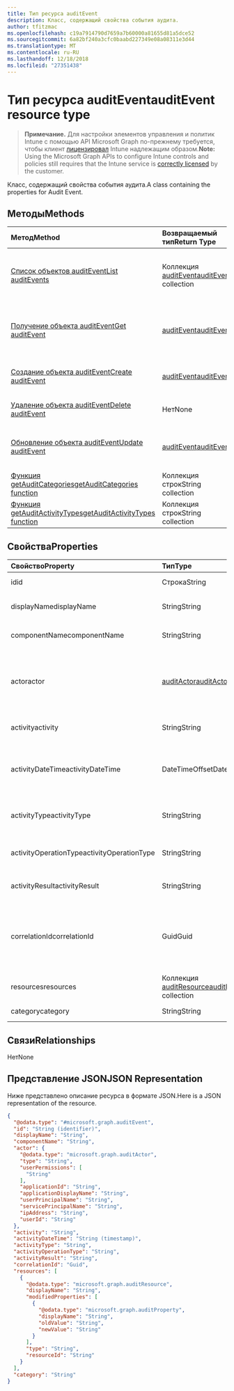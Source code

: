 ```yaml
---
title: Тип ресурса auditEvent
description: Класс, содержащий свойства события аудита.
author: tfitzmac
ms.openlocfilehash: c19a7914790d7659a7b60000a81655d81a5dce52
ms.sourcegitcommit: 6a82bf240a3cfc0baabd227349e08a08311e3d44
ms.translationtype: MT
ms.contentlocale: ru-RU
ms.lasthandoff: 12/18/2018
ms.locfileid: "27351438"
---
```

# <a name="auditevent-resource-type"></a><span data-ttu-id="fa5af-103">Тип ресурса auditEvent</span><span class="sxs-lookup"><span data-stu-id="fa5af-103">auditEvent resource type</span></span>

> <span data-ttu-id="fa5af-104">**Примечание.** Для настройки элементов управления и политик Intune с помощью API Microsoft Graph по-прежнему требуется, чтобы клиент [лицензировал](https://go.microsoft.com/fwlink/?linkid=839381) Intune надлежащим образом.</span><span class="sxs-lookup"><span data-stu-id="fa5af-104">**Note:** Using the Microsoft Graph APIs to configure Intune controls and policies still requires that the Intune service is [correctly licensed](https://go.microsoft.com/fwlink/?linkid=839381) by the customer.</span></span>

<span data-ttu-id="fa5af-105">Класс, содержащий свойства события аудита.</span><span class="sxs-lookup"><span data-stu-id="fa5af-105">A class containing the properties for Audit Event.</span></span>
## <a name="methods"></a><span data-ttu-id="fa5af-106">Методы</span><span class="sxs-lookup"><span data-stu-id="fa5af-106">Methods</span></span>
|<span data-ttu-id="fa5af-107">Метод</span><span class="sxs-lookup"><span data-stu-id="fa5af-107">Method</span></span>|<span data-ttu-id="fa5af-108">Возвращаемый тип</span><span class="sxs-lookup"><span data-stu-id="fa5af-108">Return Type</span></span>|<span data-ttu-id="fa5af-109">Описание</span><span class="sxs-lookup"><span data-stu-id="fa5af-109">Description</span></span>|
|:---|:---|:---|
|[<span data-ttu-id="fa5af-110">Список объектов auditEvent</span><span class="sxs-lookup"><span data-stu-id="fa5af-110">List auditEvents</span></span>](../api/intune-auditing-auditevent-list.md)|<span data-ttu-id="fa5af-111">Коллекция [auditEvent](../resources/intune-auditing-auditevent.md)</span><span class="sxs-lookup"><span data-stu-id="fa5af-111">[auditEvent](../resources/intune-auditing-auditevent.md) collection</span></span>|<span data-ttu-id="fa5af-112">Список свойств и связей объектов [auditEvent](../resources/intune-auditing-auditevent.md).</span><span class="sxs-lookup"><span data-stu-id="fa5af-112">List properties and relationships of the [auditEvent](../resources/intune-auditing-auditevent.md) objects.</span></span>|
|[<span data-ttu-id="fa5af-113">Получение объекта auditEvent</span><span class="sxs-lookup"><span data-stu-id="fa5af-113">Get auditEvent</span></span>](../api/intune-auditing-auditevent-get.md)|[<span data-ttu-id="fa5af-114">auditEvent</span><span class="sxs-lookup"><span data-stu-id="fa5af-114">auditEvent</span></span>](../resources/intune-auditing-auditevent.md)|<span data-ttu-id="fa5af-115">Чтение свойств и связей объекта [auditEvent](../resources/intune-auditing-auditevent.md).</span><span class="sxs-lookup"><span data-stu-id="fa5af-115">Read properties and relationships of the [auditEvent](../resources/intune-auditing-auditevent.md) object.</span></span>|
|[<span data-ttu-id="fa5af-116">Создание объекта auditEvent</span><span class="sxs-lookup"><span data-stu-id="fa5af-116">Create auditEvent</span></span>](../api/intune-auditing-auditevent-create.md)|[<span data-ttu-id="fa5af-117">auditEvent</span><span class="sxs-lookup"><span data-stu-id="fa5af-117">auditEvent</span></span>](../resources/intune-auditing-auditevent.md)|<span data-ttu-id="fa5af-118">Создание объекта [auditEvent](../resources/intune-auditing-auditevent.md).</span><span class="sxs-lookup"><span data-stu-id="fa5af-118">Create a new [auditEvent](../resources/intune-auditing-auditevent.md) object.</span></span>|
|[<span data-ttu-id="fa5af-119">Удаление объекта auditEvent</span><span class="sxs-lookup"><span data-stu-id="fa5af-119">Delete auditEvent</span></span>](../api/intune-auditing-auditevent-delete.md)|<span data-ttu-id="fa5af-120">Нет</span><span class="sxs-lookup"><span data-stu-id="fa5af-120">None</span></span>|<span data-ttu-id="fa5af-121">Удаляет объект [auditEvent](../resources/intune-auditing-auditevent.md).</span><span class="sxs-lookup"><span data-stu-id="fa5af-121">Deletes a [auditEvent](../resources/intune-auditing-auditevent.md).</span></span>|
|[<span data-ttu-id="fa5af-122">Обновление объекта auditEvent</span><span class="sxs-lookup"><span data-stu-id="fa5af-122">Update auditEvent</span></span>](../api/intune-auditing-auditevent-update.md)|[<span data-ttu-id="fa5af-123">auditEvent</span><span class="sxs-lookup"><span data-stu-id="fa5af-123">auditEvent</span></span>](../resources/intune-auditing-auditevent.md)|<span data-ttu-id="fa5af-124">Обновление свойств объекта [auditEvent](../resources/intune-auditing-auditevent.md).</span><span class="sxs-lookup"><span data-stu-id="fa5af-124">Update the properties of a [auditEvent](../resources/intune-auditing-auditevent.md) object.</span></span>|
|[<span data-ttu-id="fa5af-125">Функция getAuditCategories</span><span class="sxs-lookup"><span data-stu-id="fa5af-125">getAuditCategories function</span></span>](../api/intune-auditing-auditevent-getauditcategories.md)|<span data-ttu-id="fa5af-126">Коллекция строк</span><span class="sxs-lookup"><span data-stu-id="fa5af-126">String collection</span></span>|<span data-ttu-id="fa5af-127">Н/Д</span><span class="sxs-lookup"><span data-stu-id="fa5af-127">Not yet documented</span></span>|
|[<span data-ttu-id="fa5af-128">Функция getAuditActivityTypes</span><span class="sxs-lookup"><span data-stu-id="fa5af-128">getAuditActivityTypes function</span></span>](../api/intune-auditing-auditevent-getauditactivitytypes.md)|<span data-ttu-id="fa5af-129">Коллекция строк</span><span class="sxs-lookup"><span data-stu-id="fa5af-129">String collection</span></span>|<span data-ttu-id="fa5af-130">Н/Д</span><span class="sxs-lookup"><span data-stu-id="fa5af-130">Not yet documented</span></span>|

## <a name="properties"></a><span data-ttu-id="fa5af-131">Свойства</span><span class="sxs-lookup"><span data-stu-id="fa5af-131">Properties</span></span>
|<span data-ttu-id="fa5af-132">Свойство</span><span class="sxs-lookup"><span data-stu-id="fa5af-132">Property</span></span>|<span data-ttu-id="fa5af-133">Тип</span><span class="sxs-lookup"><span data-stu-id="fa5af-133">Type</span></span>|<span data-ttu-id="fa5af-134">Описание</span><span class="sxs-lookup"><span data-stu-id="fa5af-134">Description</span></span>|
|:---|:---|:---|
|<span data-ttu-id="fa5af-135">id</span><span class="sxs-lookup"><span data-stu-id="fa5af-135">id</span></span>|<span data-ttu-id="fa5af-136">Строка</span><span class="sxs-lookup"><span data-stu-id="fa5af-136">String</span></span>|<span data-ttu-id="fa5af-137">Ключ объекта.</span><span class="sxs-lookup"><span data-stu-id="fa5af-137">Key of the entity.</span></span>|
|<span data-ttu-id="fa5af-138">displayName</span><span class="sxs-lookup"><span data-stu-id="fa5af-138">displayName</span></span>|<span data-ttu-id="fa5af-139">String</span><span class="sxs-lookup"><span data-stu-id="fa5af-139">String</span></span>|<span data-ttu-id="fa5af-140">Отображаемое имя события.</span><span class="sxs-lookup"><span data-stu-id="fa5af-140">Event display name.</span></span>|
|<span data-ttu-id="fa5af-141">componentName</span><span class="sxs-lookup"><span data-stu-id="fa5af-141">componentName</span></span>|<span data-ttu-id="fa5af-142">String</span><span class="sxs-lookup"><span data-stu-id="fa5af-142">String</span></span>|<span data-ttu-id="fa5af-143">Имя компонента.</span><span class="sxs-lookup"><span data-stu-id="fa5af-143">Component name.</span></span>|
|<span data-ttu-id="fa5af-144">actor</span><span class="sxs-lookup"><span data-stu-id="fa5af-144">actor</span></span>|[<span data-ttu-id="fa5af-145">auditActor</span><span class="sxs-lookup"><span data-stu-id="fa5af-145">auditActor</span></span>](../resources/intune-auditing-auditactor.md)|<span data-ttu-id="fa5af-146">Пользователь AAD и приложение, связанные с событием аудита.</span><span class="sxs-lookup"><span data-stu-id="fa5af-146">AAD user and application that are associated with the audit event.</span></span>|
|<span data-ttu-id="fa5af-147">activity</span><span class="sxs-lookup"><span data-stu-id="fa5af-147">activity</span></span>|<span data-ttu-id="fa5af-148">String</span><span class="sxs-lookup"><span data-stu-id="fa5af-148">String</span></span>|<span data-ttu-id="fa5af-149">Понятное имя действия.</span><span class="sxs-lookup"><span data-stu-id="fa5af-149">Friendly name of the activity.</span></span>|
|<span data-ttu-id="fa5af-150">activityDateTime</span><span class="sxs-lookup"><span data-stu-id="fa5af-150">activityDateTime</span></span>|<span data-ttu-id="fa5af-151">DateTimeOffset</span><span class="sxs-lookup"><span data-stu-id="fa5af-151">DateTimeOffset</span></span>|<span data-ttu-id="fa5af-152">Дата и время выполнения действия (в формате UTC).</span><span class="sxs-lookup"><span data-stu-id="fa5af-152">The date time in UTC when the activity was performed.</span></span>|
|<span data-ttu-id="fa5af-153">activityType</span><span class="sxs-lookup"><span data-stu-id="fa5af-153">activityType</span></span>|<span data-ttu-id="fa5af-154">String</span><span class="sxs-lookup"><span data-stu-id="fa5af-154">String</span></span>|<span data-ttu-id="fa5af-155">Тип выполненного действия.</span><span class="sxs-lookup"><span data-stu-id="fa5af-155">The type of activity that was being performed.</span></span>|
|<span data-ttu-id="fa5af-156">activityOperationType</span><span class="sxs-lookup"><span data-stu-id="fa5af-156">activityOperationType</span></span>|<span data-ttu-id="fa5af-157">String</span><span class="sxs-lookup"><span data-stu-id="fa5af-157">String</span></span>|<span data-ttu-id="fa5af-158">Тип операции HTTP для действия.</span><span class="sxs-lookup"><span data-stu-id="fa5af-158">The HTTP operation type of the activity.</span></span>|
|<span data-ttu-id="fa5af-159">activityResult</span><span class="sxs-lookup"><span data-stu-id="fa5af-159">activityResult</span></span>|<span data-ttu-id="fa5af-160">String</span><span class="sxs-lookup"><span data-stu-id="fa5af-160">String</span></span>|<span data-ttu-id="fa5af-161">Результат действия.</span><span class="sxs-lookup"><span data-stu-id="fa5af-161">The result of the activity.</span></span>|
|<span data-ttu-id="fa5af-162">correlationId</span><span class="sxs-lookup"><span data-stu-id="fa5af-162">correlationId</span></span>|<span data-ttu-id="fa5af-163">Guid</span><span class="sxs-lookup"><span data-stu-id="fa5af-163">Guid</span></span>|<span data-ttu-id="fa5af-164">Идентификатор клиентского запроса, используемый для согласования действий в системе.</span><span class="sxs-lookup"><span data-stu-id="fa5af-164">The client request Id that is used to correlate activity within the system.</span></span>|
|<span data-ttu-id="fa5af-165">resources</span><span class="sxs-lookup"><span data-stu-id="fa5af-165">resources</span></span>|<span data-ttu-id="fa5af-166">Коллекция [auditResource](../resources/intune-auditing-auditresource.md)</span><span class="sxs-lookup"><span data-stu-id="fa5af-166">[auditResource](../resources/intune-auditing-auditresource.md) collection</span></span>|<span data-ttu-id="fa5af-167">Изменяемые ресурсы.</span><span class="sxs-lookup"><span data-stu-id="fa5af-167">Resources being modified.</span></span>|
|<span data-ttu-id="fa5af-168">category</span><span class="sxs-lookup"><span data-stu-id="fa5af-168">category</span></span>|<span data-ttu-id="fa5af-169">String</span><span class="sxs-lookup"><span data-stu-id="fa5af-169">String</span></span>|<span data-ttu-id="fa5af-170">Категория аудита.</span><span class="sxs-lookup"><span data-stu-id="fa5af-170">Audit category.</span></span>|

## <a name="relationships"></a><span data-ttu-id="fa5af-171">Связи</span><span class="sxs-lookup"><span data-stu-id="fa5af-171">Relationships</span></span>
<span data-ttu-id="fa5af-172">Нет</span><span class="sxs-lookup"><span data-stu-id="fa5af-172">None</span></span>
## <a name="json-representation"></a><span data-ttu-id="fa5af-173">Представление JSON</span><span class="sxs-lookup"><span data-stu-id="fa5af-173">JSON Representation</span></span>
<span data-ttu-id="fa5af-174">Ниже представлено описание ресурса в формате JSON.</span><span class="sxs-lookup"><span data-stu-id="fa5af-174">Here is a JSON representation of the resource.</span></span>
<!-- {
  "blockType": "resource",
  "keyProperty": "id",
  "@odata.type": "microsoft.graph.auditEvent"
}
-->
``` json
{
  "@odata.type": "#microsoft.graph.auditEvent",
  "id": "String (identifier)",
  "displayName": "String",
  "componentName": "String",
  "actor": {
    "@odata.type": "microsoft.graph.auditActor",
    "type": "String",
    "userPermissions": [
      "String"
    ],
    "applicationId": "String",
    "applicationDisplayName": "String",
    "userPrincipalName": "String",
    "servicePrincipalName": "String",
    "ipAddress": "String",
    "userId": "String"
  },
  "activity": "String",
  "activityDateTime": "String (timestamp)",
  "activityType": "String",
  "activityOperationType": "String",
  "activityResult": "String",
  "correlationId": "Guid",
  "resources": [
    {
      "@odata.type": "microsoft.graph.auditResource",
      "displayName": "String",
      "modifiedProperties": [
        {
          "@odata.type": "microsoft.graph.auditProperty",
          "displayName": "String",
          "oldValue": "String",
          "newValue": "String"
        }
      ],
      "type": "String",
      "resourceId": "String"
    }
  ],
  "category": "String"
}
```




